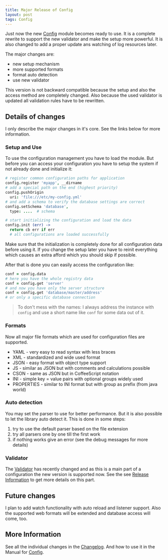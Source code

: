 ```yaml
---
title: Major Release of Config
layout: post
tags: Config
---
```


Just now the new [Config](https://alinex.github.io/node-config) module becomes
ready to use. It is a complete rewrite to support the new validator and make the
setup more powerful. It is also changed to add a proper update ans watching
of log resources later.

The major changes are:

- new setup mechanism
- more supported formats
- format auto detection
- use new validator

This version is not backward compatible because the setup and also the access
method are completely changed. Also because the used validator is updated all validation rules
have to be rewritten.

Details of changes
------------------------------------------------------------------

I only describe the major changes in it's core. See the links below for more information.

### Setup and Use

To use the configuration management you have to load the module.
But before you can access your configuration you have to setup the system if not
already done and initialize it:

``` coffee
# register common configuration paths for application
config.register 'myapp', __dirname
# add a special path on the end (highest priority)
config.pushOrigin
  uri: 'file:///etc/my-config.yml'
# and add a schema to verify the database settings are correct
config.setSchema 'database',
  type: ....  # schema

# start initializing the configuration and load the data
config.init (err) ->
  return cb err if err
  # all configurations are loaded successfully
```

Make sure that the initialization is completely done for all configuration data
before using it. If you change the setup later you have to reinit everything which
causes an extra afford which you should skip if possible.

After that is done you can easily access the configuration like:

``` coffee
conf = config.data
# here you have the whole registry data
conf = config.get 'server'
# and now you have only the server structure
conf = config.get 'database/master/address'
# or only a specific database connection
```

> To don't mess with the names: I always address the instance with `config` and use
> a short name like `conf` for some data out of it.

### Formats

Now all major file formats which are used for configuration files are supported.

- YAML - very easy to read syntax with less braces
- XML - standardized and wide used format
- JSON - easy format with object type support
- JS - similar as JSON but with comments and calculations possible
- CSON - same as JSON but in CoffeeScript notation
- INI - simple key = value pairs with optional groups widely used
- PROPERTIES - similar to INI format but with group as prefix (from java world)

### Auto detection

You may set the parser to use for better performance. But it is also possible to
let the library auto detect it. This is done in some steps:

1. try to use the default parser based on the file extension
2. try all parsers one by one till the first work
3. if nothing works give an error (see the debug messages for more details)

### Validator

The [Validator](https://alinex.github.io/node-validator) has recently changed
and as this is a main part of a configuration the new version is supported now.
See the see [Release Information](http://alinex.github.io/2015/07/03/validator.html)
to get more details on this part.

Future changes
------------------------------------------------------------------

I plan to add watch functionality with auto reload and listener support.
Also the supported web formats will be extended and database access will come,
too.

More Information
------------------------------------------------------------------

See all the individual changes in the
[Changelog](/node-config/Changelog.md.html).
And how to use it in the Manual for [Config](https://alinex.github.io/node-config).
